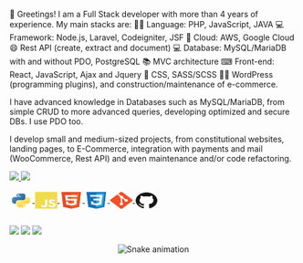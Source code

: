 👋 Greetings! I am a Full Stack developer with more than 4 years of experience.
My main stacks are:
👨‍💻 Language: PHP, JavaScript, JAVA
💻 Framework: Node.js, Laravel, Codeigniter, JSF
🔭 Cloud: AWS, Google Cloud
😄 Rest API (create, extract and document)
💻 Database: MySQL/MariaDB with and without PDO, PostgreSQL
📚 MVC architecture
⌨ Front-end: React, JavaScript, Ajax and Jquery
📴 CSS, SASS/SCSS
👨‍💻 WordPress (programming plugins), and construction/maintenance of e-commerce.

I have advanced knowledge in Databases such as MySQL/MariaDB, from simple CRUD to more advanced queries, developing optimized and secure DBs. I use PDO too.

I develop small and medium-sized projects, from constitutional websites, landing pages, to E-Commerce, integration with payments and mail (WooCommerce, Rest API) and even maintenance and/or code refactoring.

<div align="left">
  <a href="https://github.com/lucas-tadeu-dev">
  <img height="180em" src="https://github-readme-stats.vercel.app/api?username=lucas-tadeu-dev&show_icons=true&theme=tokyonight&include_all_commits=true&count_private=true"/>
  <img height="180em" src="https://github-readme-stats.vercel.app/api/top-langs/?username=lucas-tadeu-dev&layout=compact&langs_count=7&theme=tokyonight"/>
</div>
  <div style="display: inline_block"><br>
  <img align="center" alt="Lucas-Python" height="30" width="40" src="https://raw.githubusercontent.com/devicons/devicon/master/icons/python/python-original.svg">
  <img align="center" alt="Lucas-Js" height="30" width="40" src="https://raw.githubusercontent.com/devicons/devicon/master/icons/javascript/javascript-plain.svg">
  <img align="center" alt="Lucas-HTML" height="30" width="40" src="https://raw.githubusercontent.com/devicons/devicon/master/icons/html5/html5-original.svg">
  <img align="center" alt="Lucas-CSS" height="30" width="40" src="https://raw.githubusercontent.com/devicons/devicon/master/icons/css3/css3-original.svg">
  <img align="center" alt="git" height="30" width="40" src="https://raw.githubusercontent.com/devicons/devicon/master/icons/git/git-original.svg">
<!--   <img align="center" alt="github" height="35" width="35" src="/assets/GitHub.png"> -->
  <img align="center" alt="github" height="30" width="40" src="https://raw.githubusercontent.com/devicons/devicon/master/icons/github/github-original.svg">
</div>

  ##
  
<div> 
  <a href = "mailto:atendimento@lucastadeu.com.br"><img src="https://img.shields.io/badge/-Gmail-%23333?style=for-the-badge&logo=gmail&logoColor=white" target="_blank"></a>
  <a href="https://www.linkedin.com/in/lucas-batista-dev" target="_blank"><img src="https://img.shields.io/badge/-LinkedIn-%230077B5?style=for-the-badge&logo=linkedin&logoColor=white" target="_blank"></a> 
  <a href="[https://discord.gg/Lucas123454#6526" target="_blank"><img src="https://img.shields.io/badge/Discord-7289DA?style=for-the-badge&logo=discord&logoColor=white" target="_blank](https://img.shields.io/badge/Discord-7289DA?style=for-the-badge&logo=discord&logoColor=white)"></a> 
 
 
 <div align="center">
  
  ![Snake animation](https://github.com/lucas-tadeu-dev/lucas-tadeu-dev/blob/output/github-contribution-grid-snake.svg)
  
 </div>
 
</div>

